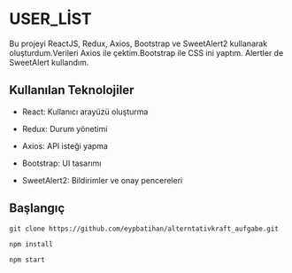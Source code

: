 # USER_LİST
Bu projeyi ReactJS, Redux, Axios, Bootstrap ve SweetAlert2 kullanarak oluşturdum.Verileri Axios ile çektim.Bootstrap ile CSS ini yaptım. Alertler de SweetAlert kullandım.
## Kullanılan Teknolojiler
- React: Kullanıcı arayüzü oluşturma

- Redux: Durum yönetimi

- Axios: API isteği yapma

- Bootstrap: UI tasarımı

- SweetAlert2: Bildirimler ve onay pencereleri
## Başlangıç
```
git clone https://github.com/eypbatihan/alterntativkraft_aufgabe.git

npm install

npm start
```

